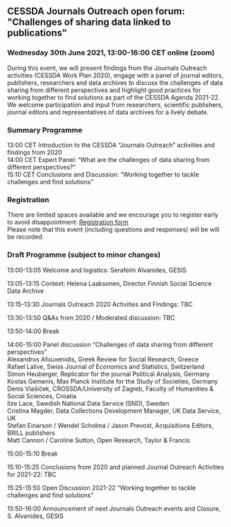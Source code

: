 <html>
  <head>
    <title>Journals Outreach open forum (30.06.2021)</title>
  </head>
  <body>
  <h2>CESSDA Journals Outreach open forum: "Challenges of sharing data linked to publications"</h2>
  <h3>Wednesday 30th June 2021, 13:00-16:00 CET online (zoom)</h3>
  <p>During this event, we will present findings from the Journals Outreach activities (CESSDA Work Plan 2020), engage with a panel of journal editors, publishers, researchers and data archives to discuss the challenges of data sharing from different perspectives and highlight  good practices for working together to find solutions as part of the CESSDA Agenda 2021-22. We welcome participation and input from researchers, scientific publishers, journal editors and representatives of data archives for a lively debate.</p>
  <h3>Summary Programme</h3>
  <p>
  13:00 CET   Introduction to the CESSDA “Journals Outreach” activities and findings from 2020<br>
  14:00 CET   Expert Panel: “What are the challenges of data sharing from different perspectives?”<br>
  15:10 CET   Conclusions and Discussion: “Working together to tackle challenges and find solutions”<br>
  <h3>Registration</h3>
  <p>There are limited spaces available and we encourage you to register early to avoid disappointment: <a href="https://us02web.zoom.us/meeting/register/tZctdOyhqT4tH9DubmQ3qKwI8_s1lxkQ4xhx" target="_blank"> Registration form </a> 
  <br>Please note that this event (including questions and responses) will be will be recorded.<br>
  <h3>Draft Programme (subject to minor changes)</h3>
  <p>13:00-13:05	Welcome and logistics: Serafeim Alvanides, GESIS</p>
  <p>13:05-13:15	Context: Helena Laaksonen, Director Finnish Social Science Data Archive</p>
  <p>13:15-13:30 	Journals Outreach 2020 Activities and Findings: TBC</p>
  <p>13:30-13:50	Q&As from 2020 / Moderated discussion: TBC</p>
  <p>13:50-14:00	Break</p>
  <p>14:00-15:00  Panel discussion “Challenges of data sharing from different perspectives”<br>
Alexandros Afouxenidis, Greek Review for Social Research, Greece<br>
Rafael Lalive, Swiss Journal of Economics and Statistics, Switzerland<br>
Simon Heuberger, Replicator for the journal Political Analysis, Germany<br>
Kostas Gemenis, Max Planck Institute for the Study of Societies, Germany<br>
Denis Vlašiček, CROSSDA/University of Zagreb, Faculty of Humanities & Social Sciences, Croatia<br>
Ilze Lace, Swedish National Data Service (SND), Sweden<br>
Cristina Magder, Data Collections Development Manager, UK Data Service, UK<br>
Stefan Einarson / Wendel Scholma / Jason Prevost, Acquisitions Editors, BRILL publishers<br>
Matt Cannon / Caroline Sutton, Open Research, Taylor & Francis<br>
  <p>15:00-15:10	Break</p>
  <p>15:10-15:25	Conclusions from 2020 and planned Journal Outreach Activities for 2021-22: TBC</p>
  <p>15:25-15:50	Open Discussion 2021-22 “Working together to tackle challenges and find solutions”</p>
  <p>15:50-16:00	Announcement of next Journals Outreach events and Closure, S. Alvanides, GESIS</p>
</body>
</html>

